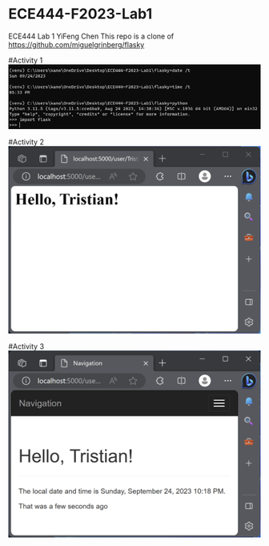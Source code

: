 # ECE444-F2023-Lab1

ECE444 Lab 1
YiFeng Chen
This repo is a clone of https://github.com/miguelgrinberg/flasky

#Activity 1
![Activity 1](Screenshots/Activity1.png)

#Activity 2
![Activity 2](Screenshots/Activity2.png)

#Activity 3
![Activity 3](Screenshots/Activity3.png)